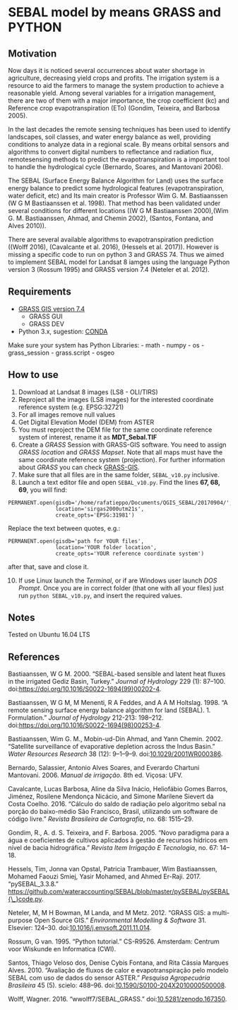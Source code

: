 <!DOCTYPE html PUBLIC "-//W3C//DTD XHTML 1.0 Transitional//EN" "http://www.w3.org/TR/xhtml1/DTD/xhtml1-transitional.dtd">
<html xmlns="http://www.w3.org/1999/xhtml">
<head>
  <meta http-equiv="Content-Type" content="text/html; charset=utf-8" />
  <meta http-equiv="Content-Style-Type" content="text/css" />
  <meta name="generator" content="pandoc" />
  <title></title>
  <style type="text/css">code{white-space: pre;}</style>
  <link rel="stylesheet" href="sl" type="text/css" />
</head>
<body>
<h1 id="sebal-model-by-means-grass-and-python">SEBAL model by means GRASS and PYTHON</h1>
<h2 id="motivation">Motivation</h2>
<p>Now days it is noticed several occurrences about water shortage in agriculture, decreasing yield crops and profits. The irrigation system is a resource to aid the farmers to manage the system production to achieve a reasonable yield. Among several variables for a irrigation management, there are two of them with a major importance, the crop coefficient (kc) and Reference crop evapotranspiration (ETo) <span class="citation">(Gondim, Teixeira, and Barbosa 2005)</span>.</p>
<p>In the last decades the remote sensing techniques has been used to identify landscapes, soil classes, and water energy balance as well, providing conditions to analyze data in a regional scale. By means orbital sensors and algorithms to convert digital numbers to reflectance and radiation flux, remotesensing methods to predict the evapotranspiration is a important tool to handle the hydrological cycle <span class="citation">(Bernardo, Soares, and Mantovani 2006)</span>.</p>
<p>The SEBAL (Surface Energy Balance Algorithm for Land) uses the surface energy balance to predict some hydrological features (evapotranspiration, water deficit, etc) and Its main creator is Professor Wim G. M. Bastiaanssen <span class="citation">(W G M Bastiaanssen et al. 1998)</span>. That method has been validated under several conditions for different locations (<span class="citation">(W G M Bastiaanssen 2000)</span>,<span class="citation">(Wim G. M. Bastiaanssen, Ahmad, and Chemin 2002)</span>, <span class="citation">(Santos, Fontana, and Alves 2010)</span>).</p>
<p>There are several available algorithms to evapotranspiration prediction (<span class="citation">(Wolff 2016)</span>, <span class="citation">(Cavalcante et al. 2016)</span>, <span class="citation">(Hessels et al. 2017)</span>). However is missing a specific code to run on python 3 and GRASS 74. Thus we aimed to implement SEBAL model for Landsat 8 iamges using the language Python version 3 <span class="citation">(Rossum 1995)</span> and GRASS version 7.4 <span class="citation">(Neteler et al. 2012)</span>.</p>
<h2 id="requirements">Requirements</h2>
<ul>
<li><a href="https://grass.osgeo.org/#">GRASS GIS version 7.4</a>
<ul>
<li>GRASS GUI</li>
<li>GRASS DEV</li>
</ul></li>
<li>Python 3.x, sugestion: <a href="https://anaconda.org/anaconda/python">CONDA</a></li>
</ul>
<p>Make sure your system has Python Libraries: - math - numpy - os - grass_session - grass.script - osgeo</p>
<h2 id="how-to-use">How to use</h2>
<ol style="list-style-type: decimal">
<li>Download at Landsat 8 images (LS8 - OLI/TIRS)</li>
<li>Reproject all the images (LS8 images) for the interested coordinate reference system (e.g. EPSG:32721)</li>
<li>For all images remove null values</li>
<li>Get Digital Elevation Model (DEM) from ASTER</li>
<li>You must reproject the DEM file for the same coordinate reference system of interest, rename it as <strong>MDT_Sebal.TIF</strong></li>
<li>Create a <em>GRASS</em> Session with GRASS-GIS software. You need to assign <em>GRASS location</em> and <em>GRASS Mapset</em>. Note that all maps must have the same coordinate reference system (projection). For further information about <em>GRASS</em> you can check <a href="https://grass.osgeo.org/">GRASS-GIS</a>.</li>
<li>Make sure that all files are in the same folder, <code>SEBAL_v10.py</code> inclusive.</li>
<li>Launch a text editor file and open <code>SEBAL_v10.py</code>. Find the lines <strong>67, 68, 69</strong>, you will find:</li>
</ol>
<pre><code>PERMANENT.open(gisdb=&#39;/home/rafatieppo/Documents/QGIS_SEBAL/20170904/&#39;,
               location=&#39;sirgas2000utm21s&#39;,
               create_opts=&#39;EPSG:31981&#39;)</code></pre>
<p>Replace the text between quotes, e.g.:</p>
<pre><code>PERMANENT.open(gisdb=&#39;path for YOUR files&#39;,
               location=&#39;YOUR folder location&#39;,
               create_opts=&#39;YOUR reference coordinate system&#39;)</code></pre>
<p>after that, save and close it.</p>
<ol start="10" style="list-style-type: decimal">
<li>If use Linux launch the <em>Terminal</em>, or if are Windows user launch <em>DOS Prompt</em>. Once you are in correct folder (that one with all your files) just run <code>python SEBAL_v10.py</code>, and insert the required values.</li>
</ol>
<h2 id="notes">Notes</h2>
<p>Tested on Ubuntu 16.04 LTS</p>
<h2 id="references">References</h2>
<?xml version="1.0" encoding="utf-8"?>
<style xmlns="http://purl.org/net/xbiblio/csl" version="1.0" default-locale="en-US">
  <!-- Generated with https://github.com/citation-style-language/utilities/tree/master/generate_dependent_styles/data/elsevier -->
  <info>
    <title>Computers and Electronics in Agriculture</title>
    <id>http://www.zotero.org/styles/computers-and-electronics-in-agriculture</id>
    <link href="http://www.zotero.org/styles/computers-and-electronics-in-agriculture" rel="self"/>
    <link href="http://www.zotero.org/styles/elsevier-harvard" rel="independent-parent"/>
    <category citation-format="author-date"/>
    <issn>0168-1699</issn>
    <updated>2014-05-18T02:57:11+00:00</updated>
    <rights license="http://creativecommons.org/licenses/by-sa/3.0/">This work is licensed under a Creative Commons Attribution-ShareAlike 3.0 License</rights>
  </info>
</style>
<div id="refs" class="references">
<div id="ref-BASTIAANSSEN2000">
<p>Bastiaanssen, W G M. 2000. “SEBAL-based sensible and latent heat fluxes in the irrigated Gediz Basin, Turkey.” <em>Journal of Hydrology</em> 229 (1): 87–100. doi:<a href="https://doi.org/https://doi.org/10.1016/S0022-1694(99)00202-4">https://doi.org/10.1016/S0022-1694(99)00202-4</a>.</p>
</div>
<div id="ref-BASTIAANSSEN1998MFH">
<p>Bastiaanssen, W G M, M Menenti, R A Feddes, and A A M Holtslag. 1998. “A remote sensing surface energy balance algorithm for land (SEBAL). 1. Formulation.” <em>Journal of Hydrology</em> 212-213: 198–212. doi:<a href="https://doi.org/https://doi.org/10.1016/S0022-1694(98)00253-4">https://doi.org/10.1016/S0022-1694(98)00253-4</a>.</p>
</div>
<div id="ref-BASTIAANSSEN2002AC">
<p>Bastiaanssen, Wim G. M., Mobin-ud-Din Ahmad, and Yann Chemin. 2002. “Satellite surveillance of evaporative depletion across the Indus Basin.” <em>Water Resources Research</em> 38 (12): 9–1–9–9. doi:<a href="https://doi.org/10.1029/2001WR000386">10.1029/2001WR000386</a>.</p>
</div>
<div id="ref-BERNARDO2006SM">
<p>Bernardo, Salassier, Antonio Alves Soares, and Everardo Chartuni Mantovani. 2006. <em>Manual de irrigação</em>. 8th ed. Viçosa: UFV.</p>
</div>
<div id="ref-CAVALCANTE2016IBJC">
<p>Cavalcante, Lucas Barbosa, Aline da Silva Inácio, Heliofábio Gomes Barros, Jiménez, Rosilene Mendonça Nicácio, and Simone Marilene Sievert da Costa Coelho. 2016. “Cálculo do saldo de radiação pelo algoritmo sebal na porção do baixo-médio São Francisco, Brasil, utilizando um software de código livre.” <em>Revista Brasileira de Cartografia</em>, no. 68: 1515–29.</p>
</div>
<div id="ref-GONDIM2005TB">
<p>Gondim, R., A. d. S. Teixeira, and F. Barbosa. 2005. “Novo paradigma para a água e coeficientes de cultivos aplicados à gestão de recursos hídricos em nível de bacia hidrográfica.” <em>Revista Item Irrigação E Tecnologia</em>, no. 67: 14–18.</p>
</div>
<div id="ref-HESSELS2017OTB">
<p>Hessels, Tim, Jonna van Opstal, Patricia Trambauer, Wim Bastiaanssen, Mohamed Faouzi Smiej, Yasir Mohamed, and Ahmed Er-Raji. 2017. “pySEBAL_3.3.8.” <a href="https://github.com/wateraccounting/SEBAL/blob/master/pySEBAL/pySEBAL{\_}code.py" class="uri">https://github.com/wateraccounting/SEBAL/blob/master/pySEBAL/pySEBAL{\_}code.py</a>.</p>
</div>
<div id="ref-GRASS2012NB">
<p>Neteler, M, M H Bowman, M Landa, and M Metz. 2012. “GRASS GIS: a multi-purpose Open Source GIS.” <em>Environmental Modelling &amp; Software</em> 31. Elsevier: 124–30. doi:<a href="https://doi.org/10.1016/j.envsoft.2011.11.014">10.1016/j.envsoft.2011.11.014</a>.</p>
</div>
<div id="ref-PYTHONR">
<p>Rossum, G van. 1995. “Python tutorial.” CS-R9526. Amsterdam: Centrum voor Wiskunde en Informatica (CWI).</p>
</div>
<div id="ref-SANTOS210FA">
<p>Santos, Thiago Veloso dos, Denise Cybis Fontana, and Rita Cássia Marques Alves. 2010. “Avaliação de fluxos de calor e evapotranspiração pelo modelo SEBAL com uso de dados do sensor ASTER.” <em>Pesquisa Agropecuária Brasileira</em> 45 (5). scielo: 488–96. doi:<a href="https://doi.org/10.1590/S0100-204X2010000500008">10.1590/S0100-204X2010000500008</a>.</p>
</div>
<div id="ref-WOLF2016SEBAL">
<p>Wolff, Wagner. 2016. “wwolff7/SEBAL_GRASS.” doi:<a href="https://doi.org/10.5281/zenodo.167350">10.5281/zenodo.167350</a>.</p>
</div>
</div>
</body>
</html>
